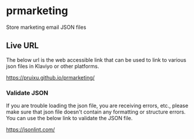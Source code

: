 # prmarketing
Store marketing email JSON files
## Live URL
The below url is the web accessible link that can be used to link to various json files in Klaviyo or other platforms.

 https://pruixu.github.io/prmarketing/

### Validate JSON
If you are trouble loading the json file, you are receiving errors, etc., please make sure that json file doesn't contain any formatting or structure errors. You can use the below link to validate the JSON file.

https://jsonlint.com/
